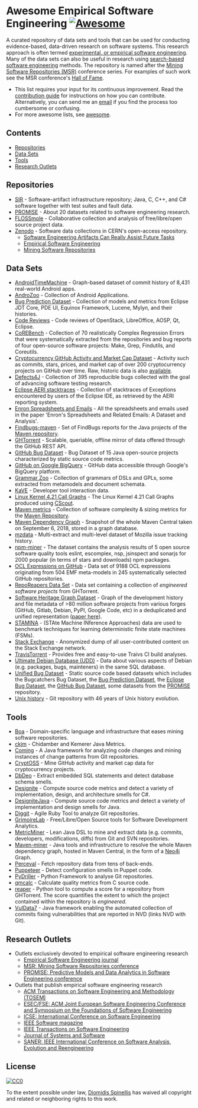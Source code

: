 # Awesome Empirical Software Engineering [![Awesome](https://awesome.re/badge.svg)](https://awesome.re)
A curated repository of data sets and tools that can be used for conducting evidence-based, data-driven research on software systems.
This research approach is often termed [experimental, or empirical software engineering](https://en.wikipedia.org/wiki/Experimental_software_engineering).
Many of the data sets can also be useful in research using [search-based software engineering](https://en.wikipedia.org/wiki/Search-based_software_engineering) methods.
The repository is named after the [Mining Software Repositories (MSR)](https://www.msrconf.org/) conference series.
For examples of such work see the MSR conference's [Hall of Fame](http://2016.msrconf.org/#/hall-of-fame).


- This list requires your input for its continuous improvement.
  Read the [contribution guide](contributing.md) for instructions on how
  you can contribute.
  Alternatively, you can send me an [email](mailto:dds@aueb.gr)
  if you find the process too cumbersome or confusing.
- For more awesome lists, see [awesome](https://github.com/sindresorhus/awesome).

## Contents
- [Repositories](#repositories)
- [Data Sets](#data-sets)
- [Tools](#tools)
- [Research Outlets](#research-outlets)

## Repositories

- [SIR](http://sir.unl.edu/portal/index.php) - Software-artifact infrastructure repository; Java, C, C++, and C# software together with test suites and fault data.
- [PROMISE](http://promise.site.uottawa.ca/SERepository/datasets-page.html) - About 20 datasets related to software engineering research.
- [FLOSSmole](https://flossmole.org/collection_details) - Collaborative collection and analysis of free/libre/open source project data.
- [Zenodo](http://zenodo.org/) - Software data collections in CERN's open-access repository.
  - [Software Engineering Artifacts Can Really Assist Future Tasks](http://zenodo.org/communities/seacraft)
  - [Empirical Software Engineering](https://zenodo.org/communities/empirical-software-engineering/)
  - [Mining Software Repositories](https://zenodo.org/communities/msr/)

## Data Sets

- [AndroidTimeMachine](https://androidtimemachine.github.io) - Graph-based dataset of commit history of 8,431 real-world Android apps.
- [AndroZoo](https://androzoo.uni.lu/) - Collection of Android Applications.
- [Bug Prediction Dataset](http://bug.inf.usi.ch/index.php) - Collection of models and metrics from Eclipse JDT Core, PDE UI, Equinox Framework, Lucene, Mylyn, and their histories.
- [Code Reviews](http://kin-y.github.io/miningReviewRepo/) - Code reviews of OpenStack, LibreOffice, AOSP, Qt, Eclipse.
- [CoREBench](http://www.comp.nus.edu.sg/%7Erelease/corebench/) - Collection of 70 realistically Complex Regression Errors that were systematically extracted from the repositories and bug reports of four open-source software projects: Make, Grep, Findutils, and Coreutils.
- [Cryptocurrency GitHub Activity and Market Cap Dataset](https://rvantonder.github.io/CryptOSS/) - Activity such as commits, stars, prices, and market cap of over 200 cryptocurrency projects on GitHub over time. Raw, historic data is also [available](https://zenodo.org/record/2595588#.XRuzuBNKhSM).
- [Defects4J](https://github.com/rjust/defects4j) - Collection of 395 reproducible bugs collected with the goal of advancing software testing research.
- [Eclipse AERI stacktraces](http://download.eclipse.org/scava/datasets/aeri_stacktraces/aeri_stacktraces.html) - Collection of stacktraces of Exceptions encountered by users of the Eclipse IDE, as retrieved by the AERI reporting system.
- [Enron Spreadsheets and Emails](https://figshare.com/articles/Enron_Spreadsheets_and_Emails/1221767) - All the spreadsheets and emails used in the paper 'Enron's Spreadsheets and Related Emails: A Dataset and Analysis'.
- [Findbugs-maven](https://github.com/istlab/maven_bug_catalog) - Set of FindBugs reports for the Java projects of the [Maven repository](https://maven.apache.org).
- [GHTorrent](http://ghtorrent.org/) - Scalable, queriable, offline mirror of data offered through the GitHub REST API.
- [GitHub Bug Dataset](http://www.inf.u-szeged.hu/~ferenc/papers/GitHubBugDataSet/) - Bug Dataset of 15 Java open-source projects characterized by static source code metrics.
- [GitHub on Google BigQuery](https://cloud.google.com/bigquery/public-data/github) - GitHub data accessible through Google's BigQuery platform.
- [Grammar Zoo](http://slebok.github.io/zoo/) - Collection of grammars of DSLs and GPLs, some extracted from metamodels and document schemata.
- [KaVE](http://www.kave.cc/datasets) - Developer tool interaction data.
- [Linux Kernel 4.21 Call Graphs](https://zenodo.org/record/2652487#.XRnvomUzb0o) - The Linux Kernel 4.21 Call Graphs produced using [CScout](https://github.com/dspinellis/cscout/). 
- [Maven metrics](https://github.com/bkarak/data_msr2015) - Collection of software complexity & sizing metrics for the [Maven Repository](https://maven.apache.org).
- [Maven Dependency Graph](https://zenodo.org/record/1489120) - Snapshot of the whole Maven Central taken on September 6, 2018, stored in a graph database.
- [mzdata](https://github.com/jxshin/mzdata) - Multi-extract and multi-level dataset of Mozilla issue tracking history.
- [npm-miner](https://github.com/AuthEceSoftEng/msr-2018-npm-miner) - The dataset contains the analysis results of 5 open source software quality tools eslint, escomplex, nsp, jsinspect and sonarjs for 2000 popular (in terms of stars and downloads) npm packages.
- [OCL Expressions on GitHub](https://github.com/tue-mdse/ocl-dataset) - Data set of 9188 OCL expressions originating from 504 EMF meta-models in 245 systematically selected GitHub repositories.
- [RepoReapers Data Set](https://reporeapers.github.io) - Data set containing a collection of _engineered software projects_ from GHTorrent.
- [Software Heritage Graph Dataset](https://doi.org/10.5281/zenodo.2583978) - Graph of the development history and file metadata of >80 million software projects from various forges (GitHub, Gitlab, Debian, PyPI, Google Code, etc) in a deduplicated and unified representation ([paper here](https://dl.acm.org/citation.cfm?id=3341907)).
- [STAMINA](http://stamina.chefbe.net/download) - (STAte Machine INference Approaches) data are used to benchmark techniques for learning deterministic finite state machines (FSMs).
- [Stack Exchange](https://archive.org/details/stackexchange) - Anonymized dump of all user-contributed content on the Stack Exchange network.
- [TravisTorrent](http://travistorrent.testroots.org) - Provides free and easy-to-use Traivs CI build analyses.
- [Ultimate Debian Database (UDD)](https://wiki.debian.org/UltimateDebianDatabase) - Data about various aspects of Debian (e.g. packages, bugs, mainteners) in the same SQL database.
- [Unified Bug Dataset](http://www.inf.u-szeged.hu/~ferenc/papers/UnifiedBugDataSet/) - Static source code based datasets which includes the Bugcatchers Bug Dataset, the [Bug Prediction Dataset](http://bug.inf.usi.ch/index.php), the [Eclipse Bug Dataset](https://www.st.cs.uni-saarland.de/softevo/bug-data/eclipse/), the [GitHub Bug Dataset](http://www.inf.u-szeged.hu/~ferenc/papers/GitHubBugDataSet/), some datasets from the [PROMISE](http://promise.site.uottawa.ca/SERepository/datasets-page.html) repository.
- [Unix history](https://github.com/dspinellis/unix-history-repo) - Git repository with 46 years of Unix history evolution.

## Tools

- [Boa](http://boa.cs.iastate.edu/) - Domain-specific language and infrastructure that eases mining software repositories.
- [ckjm](http://www.spinellis.gr/sw/ckjm/) - Chidamber and Kemerer Java Metrics.
- [Coming](https://github.com/SpoonLabs/coming/) - A Java framework for analyzing code changes and mining instances of change patterns from Git repositories.
- [CryptOSS](https://github.com/rvantonder/CryptOSS) - Mine GitHub activity and market cap data for cryptocurrency projects.
- [DbDeo](https://github.com/tushartushar/DbDeo) - Extract embedded SQL statements and detect database schema smells.
- [Designite](http://www.designite-tools.com) - Compute source code metrics and detect a variety of implementation, design, and architecture smells for C#.
- [DesigniteJava](https://github.com/tushartushar/DesigniteJava) - Compute source code metrics and detect a variety of implementation and design smells for Java.
- [Diggit](https://github.com/jrfaller/diggit) - Agile Ruby Tool to analyze Git repositories.
- [GrimoireLab](http://grimoirelab.github.io/) - Free/Libre/Open Source tools for Software Development Analytics.
- [MetricMiner](http://www.github.com/mauricioaniche/metricminer2) - Lean Java DSL to mine and extract data (e.g. commits, developers, modifications, diffs) from Git and SVN repositories.
- [Maven-miner](https://github.com/diverse-project/maven-miner) - Java tools and infrastructure to resolve the whole Maven dependency graph, hosted in Maven Central, in the form of a [Neo4j](https://neo4j.com/) Graph.
- [Perceval](https://github.com/chaoss/grimoirelab-perceval) - Fetch repository data from tens of back-ends.
- [Puppeteer](https://github.com/tushartushar/Puppeteer) - Detect configuration smells in Puppet code.
- [PyDriller](https://github.com/ishepard/pydriller) - Python Framework to analyse Git repositories.
- [qmcalc](https://github.com/dspinellis/cqmetrics) - Calculate quality metrics from C source code.
- [reaper](https://github.com/RepoReapers/reaper) - Python tool to compute a score for a repository from GHTorrent. The score quantifies the extent to which the project contained within the repository is _engineered_.
- [VulData7](https://github.com/electricalwind/data7) - Java framework enabling the automated collection of commits fixing vulnerabilities that are reported in NVD (links NVD with Git).

## Research Outlets
- Outlets exclusively devoted to empirical software engineering research
  - [Empirical Software Engineering journal](https://link.springer.com/journal/10664)
  - [MSR: Mining Software Repositories conference](https://www.msrconf.org/)
  - [PROMISE: Predictive Models and Data Analytics in Software Engineering conference](http://promise.site.uottawa.ca/SERepository/)
- Outlets that publish empirical software engineering research
  - [ACM Transactions on Software Engineering and Methodology (TOSEM)](https://dl.acm.org/citation.cfm?id=J790)
  - [ESEC/FSE: ACM Joint European Software Engineering Conference and Symposium on the Foundations of Software Engineering](https://www.esec-fse.org/)
  - [ICSE: International Conference on Software Engineering](http://www.icse-conferences.org/)
  - [IEEE Software magazine](https://publications.computer.org/software-magazine/)
  - [IEEE Transactions on Software Engineering](https://www.computer.org/csdl/journal/ts)
  - [Journal of Systems and Software](https://www.journals.elsevier.com/journal-of-systems-and-software)
  - [SANER: IEEE International Conference on Software Analysis, Evolution and Reengineering](https://ieeexplore.ieee.org/xpl/conhome.jsp?punumber=1000695)


## License

[![CC0](http://mirrors.creativecommons.org/presskit/buttons/88x31/svg/cc-zero.svg)](https://creativecommons.org/publicdomain/zero/1.0/)

To the extent possible under law, [Diomidis Spinellis](http://www.spinellis.gr) has waived all copyright and related or neighboring rights to this work.
